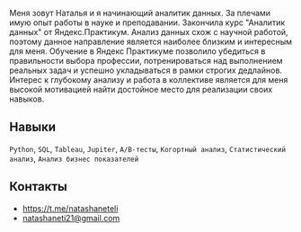 Меня зовут Наталья и я начинающий аналитик данных. За плечами имую опыт работы в науке и преподавании. Закончила курс "Аналитик данных" от Яндекс.Практикум.
Анализ данных схож с научной работой, поэтому данное направление является наиболее близким и интересным для меня. 
Обучение в Яндекс Практикуме позволило убедиться в правильности выбора профессии, потренироваться над выполнением реальных задач и успешно укладываться в рамки строгих дедлайнов. Интерес к глубокому анализу и работа в коллективе является для меня высокой мотивацией найти достойное место для реализации своих навыков.

## Навыки
`Python`, `SQL`, `Tableau`, `Jupiter`, `A/B-тесты`, `Когортный анализ`, `Статистический анализ`, `Анализ бизнес показателей`

## Контакты
* https://t.me/natashaneteli
* natashaneti21@gmail.com 

